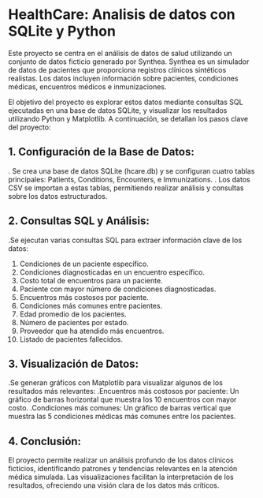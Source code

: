 # HealthCare: Analisis de datos con SQLite y Python

Este proyecto se centra en el análisis de datos de salud utilizando un conjunto de datos ficticio generado por Synthea. Synthea es un simulador de datos de pacientes que proporciona registros clínicos sintéticos realistas. Los datos incluyen información sobre pacientes, condiciones médicas, encuentros médicos e inmunizaciones.

El objetivo del proyecto es explorar estos datos mediante consultas SQL ejecutadas en una base de datos SQLite, y visualizar los resultados utilizando Python y Matplotlib. A continuación, se detallan los pasos clave del proyecto:

## 1. Configuración de la Base de Datos:

 . Se crea una base de datos SQLite (hcare.db) y se configuran cuatro tablas principales: Patients, Conditions, Encounters, e Immunizations.
 . Los datos CSV se importan a estas tablas, permitiendo realizar análisis y consultas sobre los datos estructurados.

## 2. Consultas SQL y Análisis:

 .Se ejecutan varias consultas SQL para extraer información clave de los datos:
  1. Condiciones de un paciente específico.
  2. Condiciones diagnosticadas en un encuentro específico.
  3. Costo total de encuentros para un paciente.
  4. Paciente con mayor número de condiciones diagnosticadas.
  5. Encuentros más costosos por paciente.
  6. Condiciones más comunes entre pacientes.
  7. Edad promedio de los pacientes.
  8. Número de pacientes por estado.
  9. Proveedor que ha atendido más encuentros.
  10. Listado de pacientes fallecidos.

## 3. Visualización de Datos:

  .Se generan gráficos con Matplotlib para visualizar algunos de los resultados más relevantes:
   .Encuentros más costosos por paciente: Un gráfico de barras horizontal que muestra los 10 encuentros con mayor costo.
   .Condiciones más comunes: Un gráfico de barras vertical que muestra las 5 condiciones médicas más comunes entre los pacientes.

## 4. Conclusión:

El proyecto permite realizar un análisis profundo de los datos clínicos ficticios, identificando patrones y tendencias relevantes en la atención médica simulada.
Las visualizaciones facilitan la interpretación de los resultados, ofreciendo una visión clara de los datos más críticos.
